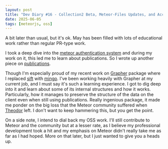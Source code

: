```yaml
---
layout: post
title: "Dev Diary #16 - Collection2 Beta, Meteor-Files Updates, and Accounts Enhancement"
date: 2025-06-05
tags: [meteorjs, oss]
---
```


A bit later than usual, but it's ok. May has been filled with lots of educational work rather than regular PR-type work.

I took a deep dive into the [meteor authentication system](https://harryadel.github.io/meteor-authentication/) and during my work on it, this led me to learn about publications. So I wrote up another piece on [publications](https://harryadel.github.io/auto-publications/).

Though I'm especially proud of my recent work on [Grapher](https://github.com/bhunjadi/grapher/pull/4) package where I replaced [sift](https://github.com/crcn/sift.js) with [mingo](https://github.com/kofrasa/mingo). I've been working heavily with Grapher at my current job, and I must say it's such a learning experience. I got to dig deep into it and learn about some of its internal structures and how it works. Particularly, how it manages to preserve the structure of the data on the client even when still using publications. Really ingenious package, it made me ponder on the big loss that the Meteor community suffered when [Theodor](https://github.com/theodorDiaconu) left. I don't want to keep hammering this, but you get the point.

On a side note, I intend to dial back my OSS work. I'll still contribute to Meteor and the community but at a lesser rate, as I believe my professional development took a hit and my emphasis on Meteor didn't really take me as far as I had hoped. More on that later, but I just wanted to give you a heads up.